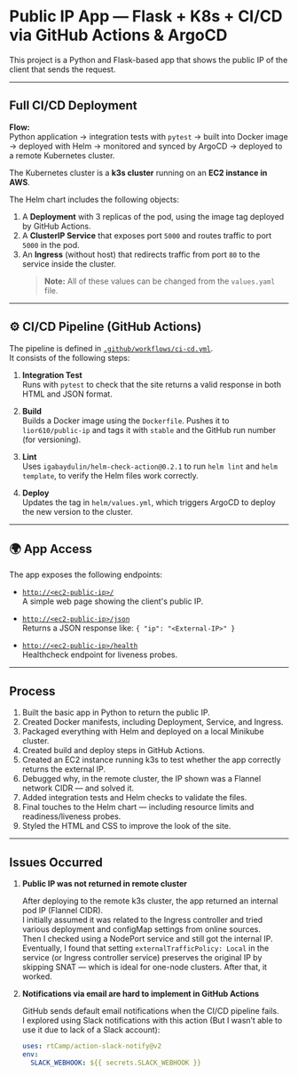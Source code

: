 # Public IP App — Flask + K8s + CI/CD via GitHub Actions & ArgoCD

This project is a Python and Flask-based app that shows the public IP of the client that sends the request.

---

## Full CI/CD Deployment

**Flow:**  
Python application → integration tests with `pytest` → built into Docker image → deployed with Helm → monitored and synced by ArgoCD → deployed to a remote Kubernetes cluster.

The Kubernetes cluster is a **k3s cluster** running on an **EC2 instance in AWS**.

The Helm chart includes the following objects:
1. A **Deployment** with 3 replicas of the pod, using the image tag deployed by GitHub Actions.
2. A **ClusterIP Service** that exposes port `5000` and routes traffic to port `5000` in the pod.
3. An **Ingress** (without host) that redirects traffic from port `80` to the service inside the cluster.  
   > **Note:** All of these values can be changed from the `values.yaml` file.

---

## ⚙️ CI/CD Pipeline (GitHub Actions)

The pipeline is defined in [`.github/workflows/ci-cd.yml`](./.github/workflows/ci-cd.yml).  
It consists of the following steps:

1. **Integration Test**  
   Runs with `pytest` to check that the site returns a valid response in both HTML and JSON format.

2. **Build**  
   Builds a Docker image using the `Dockerfile`. Pushes it to `lior610/public-ip` and tags it with `stable` and the GitHub run number (for versioning).

3. **Lint**  
   Uses `igabaydulin/helm-check-action@0.2.1` to run `helm lint` and `helm template`, to verify the Helm files work correctly.

4. **Deploy**  
   Updates the tag in `helm/values.yml`, which triggers ArgoCD to deploy the new version to the cluster.

---

## 🌍 App Access

The app exposes the following endpoints:

- [`http://<ec2-public-ip>/`](http://<ec2-public-ip>/)  
  A simple web page showing the client's public IP.

- [`http://<ec2-public-ip>/json`](http://<ec2-public-ip>/json)  
  Returns a JSON response like: `{ "ip": "<External-IP>" }`

- [`http://<ec2-public-ip>/health`](http://<ec2-public-ip>/health)  
  Healthcheck endpoint for liveness probes.

---

## Process

1. Built the basic app in Python to return the public IP.
2. Created Docker manifests, including Deployment, Service, and Ingress.
3. Packaged everything with Helm and deployed on a local Minikube cluster.
4. Created build and deploy steps in GitHub Actions.
5. Created an EC2 instance running k3s to test whether the app correctly returns the external IP.
6. Debugged why, in the remote cluster, the IP shown was a Flannel network CIDR — and solved it.
7. Added integration tests and Helm checks to validate the files.
8. Final touches to the Helm chart — including resource limits and readiness/liveness probes.
9. Styled the HTML and CSS to improve the look of the site.

---

## Issues Occurred

1. **Public IP was not returned in remote cluster**

   After deploying to the remote k3s cluster, the app returned an internal pod IP (Flannel CIDR).  
   I initially assumed it was related to the Ingress controller and tried various deployment and configMap settings from online sources.  
   Then I checked using a NodePort service and still got the internal IP.  
   Eventually, I found that setting `externalTrafficPolicy: Local` in the service (or Ingress controller service) preserves the original IP by skipping SNAT — which is ideal for one-node clusters. After that, it worked.

2. **Notifications via email are hard to implement in GitHub Actions**

   GitHub sends default email notifications when the CI/CD pipeline fails.  
   I explored using Slack notifications with this action (But I wasn’t able to use it due to lack of a Slack account):

   ```yaml
   uses: rtCamp/action-slack-notify@v2
   env:
     SLACK_WEBHOOK: ${{ secrets.SLACK_WEBHOOK }}
   ```